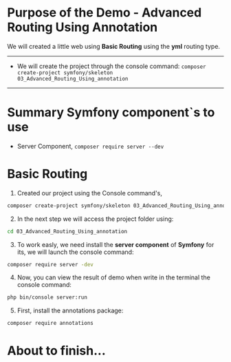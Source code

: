 # Purpose of the Demo - Advanced Routing Using Annotation

We will created a little web using **Basic Routing** using the **yml** routing type.

---------------------------------------------------------------------------------------

* We will create the project through the console command: `composer create-project symfony/skeleton 03_Advanced_Routing_Using_annotation`

---------------------------------------------------------------------------------------

# Summary Symfony component`s to use

* Server Component, `composer require server --dev`

# Basic Routing

1. Created our project using the Console command's, 

```bash
composer create-project symfony/skeleton 03_Advanced_Routing_Using_annotation
```

2. In the next step we will access the project folder using:

```bash
cd 03_Advanced_Routing_Using_annotation
```

3. To work easly, we need install the **server component** of **Symfony** for its, we will launch the console command:

```bash
composer require server -dev
```

4. Now, you can view the result of demo when write in the terminal the console command:

```bash
php bin/console server:run
```

5. First, install the annotations package:

```bash
composer require annotations
```

# About to finish...